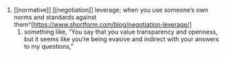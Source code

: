 1. [[normative]] [[negotiation]] leverage; when you use someone’s own norms and standards against them^[https://www.shortform.com/blog/negotiation-leverage/]
	1. something like, “You say that you value transparency and openness, but it seems like you’re being evasive and indirect with your answers to my questions,”